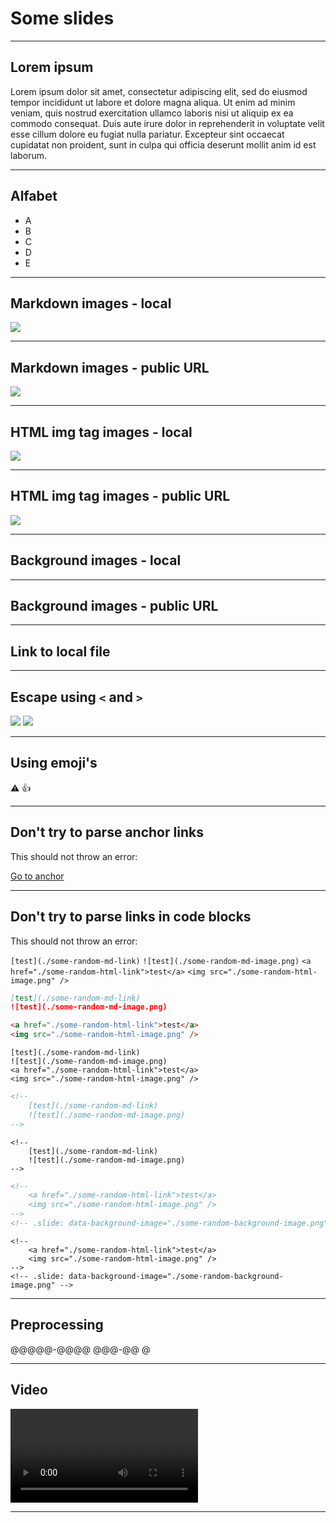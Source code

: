 # Some slides

---

## Lorem ipsum

Lorem ipsum dolor sit amet, consectetur adipiscing elit, sed do eiusmod tempor incididunt ut labore et dolore magna aliqua. Ut enim ad minim veniam, quis nostrud exercitation ullamco laboris nisi ut aliquip ex ea commodo consequat. Duis aute irure dolor in reprehenderit in voluptate velit esse cillum dolore eu fugiat nulla pariatur. Excepteur sint occaecat cupidatat non proident, sunt in culpa qui officia deserunt mollit anim id est laborum.

---

## Alfabet

-   A
-   B
-   C
-   D
-   E

---

## Markdown images - local

![](./img/example-1.png)

---

## Markdown images - public URL

![](https://example.org/example-1.png)

---

## HTML img tag images - local

<img src="./img/example-2.png" />

---

## HTML img tag images - public URL

<img src="https://example.org/example-2.png" />

---

## Background images - local

<!-- .slide: data-background-image="./img/example-3.png" -->

---

## Background images - public URL

<!-- .slide: data-background-image="https://example.org/example-3.png" -->

---

## Link to local file

[](./test-1.txt)
[](test-2.txt)

---

## Escape using `<` and `>`

![](<./img/example-(7).png>)
![](<https://example.org/example_(1).png>)
[](<./test-(3).txt>)
[](<https://example.org/example_(2).html>)

---

## Using emoji's

:warning:
:thumbsup: <!-- checking aliases https://www.webfx.com/tools/emoji-cheat-sheet/ -->

---

## Don't try to parse anchor links

This should not throw an error:

[Go to anchor](#some-random-anchor)

---

## Don't try to parse links in code blocks

This should not throw an error:

`[test](./some-random-md-link)`
`![test](./some-random-md-image.png)`
`<a href="./some-random-html-link">test</a>`
`<img src="./some-random-html-image.png" />`

```markdown
[test](./some-random-md-link)
![test](./some-random-md-image.png)
```

```html
<a href="./some-random-html-link">test</a>
<img src="./some-random-html-image.png" />
```

    [test](./some-random-md-link)
    ![test](./some-random-md-image.png)
    <a href="./some-random-html-link">test</a>
    <img src="./some-random-html-image.png" />

<!--
[test](./some-random-md-link)
![test](./some-random-md-image.png)
<a href="./some-random-html-link">test</a>
<img src="./some-random-html-image.png" />
-->

```md
<!--
    [test](./some-random-md-link)
    ![test](./some-random-md-image.png)
-->
```

    <!--
        [test](./some-random-md-link)
        ![test](./some-random-md-image.png)
    -->

```html
<!--
    <a href="./some-random-html-link">test</a>
    <img src="./some-random-html-image.png" />
-->
<!-- .slide: data-background-image="./some-random-background-image.png" -->
```

    <!--
        <a href="./some-random-html-link">test</a>
        <img src="./some-random-html-image.png" />
    -->
    <!-- .slide: data-background-image="./some-random-background-image.png" -->

---

## Preprocessing

@@@@@-@@@@
@@@-@@
@

---

## Video

<video controls preload="metadata">
    <source src="./video/demo.webm" type="video/webm"/>
    Video not supported.
</video>

---
